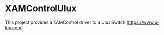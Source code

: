 # XAMControlUlux
This project provides a XAMControl driver to a Ulux Switch (https://www.u-lux.com)
